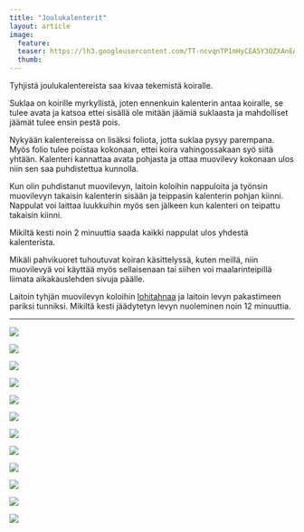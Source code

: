 ```yaml
---
title: "Joulukalenterit"
layout: article
image:
  feature:
  teaser: https://lh3.googleusercontent.com/TT-ncvqnTP1mHyCEA5Y3OZXAnEAzWUE--d-orMaYY3f0nKdUlYMleP1WkSypV0jA1QeoikQjMs8qLHVXEf5nT0jrqHeRlOVMkbrkY1QAD3LjOib86ItpQelwM9dxlxzHmS_UKVz7IqoLLKvLkL331_ia3ZhuiJ5mYD4YIW-8bOKT7lWKPyCoOuPyDsidVJLQfifJOuIk7c8tsAtM5_utVGdq-iWwK11khXq-c-ySBoV-QEOWE7kuqHKFt5aPNwKAjqa_Xh8JHH51dcY4AXj3hT6MMgQ55sUbZV5Xysc_9VqJ6jYlBSj0eemhxf2XOaENRxMJslABbRcPAgjXKAG_fqqPxT9FPFXDQSOC-wU566At7IZlXR9GgOh0pg2kk_C-0KWcketBqMHa4qIrupa8P16YTrfnXTvLPcyLSce85PAA5gnSZFA9erG-dTWDVDsoxzXBUfzvNWESwz8u_la890j4082FGwMq8JGD1lYv5XZ9DJw-VMu8DE78RvLBQrqu4W9iRIc765xF-fpS2lpXHJQyk-2csmeGkRSS8RMKpI2TDTYsxB1x1g6is3L0Mzj1JzkG=w245
  thumb:
---
```


Tyhjistä joulukalentereista saa kivaa tekemistä koiralle.

Suklaa on koirille myrkyllistä, joten ennenkuin kalenterin antaa koiralle, se tulee avata ja katsoa ettei sisällä ole mitään jäämiä suklaasta ja mahdolliset jäämät tulee ensin pestä pois.

Nykyään kalentereissa on lisäksi foliota, jotta suklaa pysyy parempana. Myös folio tulee poistaa kokonaan, ettei koira vahingossakaan syö siitä yhtään. Kalenteri kannattaa avata pohjasta ja ottaa muovilevy kokonaan ulos niin sen saa puhdistettua kunnolla.

Kun olin puhdistanut muovilevyn, laitoin koloihin nappuloita ja työnsin muovilevyn takaisin kalenterin sisään ja teippasin kalenterin pohjan kiinni. Nappulat voi laittaa luukkuihin myös sen jälkeen kun kalenteri on teipattu takaisin kiinni.

Mikiltä kesti noin 2 minuuttia saada kaikki nappulat ulos yhdestä kalenterista.

Mikäli pahvikuoret tuhoutuvat koiran käsittelyssä, kuten meillä, niin muovilevyä voi käyttää myös sellaisenaan tai siihen voi maalarinteipillä liimata aikakauslehden sivuja päälle.

Laitoin tyhjän muovilevyn koloihin [lohitahnaa](http://clk.tradedoubler.com/click?p(210840)a(2526211)g(19927404)url(http://www.zooplus.fi/shop/kissat/herkut/kissantahnat/muut_tahnat/405572)) ja laitoin levyn pakastimeen pariksi tunniksi. Mikiltä kesti jäädytetyn levyn nuoleminen noin 12 minuuttia.

---

[![](https://lh3.googleusercontent.com/_WklY_LezBQvDS3E0X_oNw8NNq0Z1Ozn6vLAL4sHQ9WBQZCT9u8AgQVQXEJcrMn5vPypcxOPTyb0oEpNOeURLUsy3HofS7j7mOvvCICUqaaDzHRWsVwV8SCKb2kz-nsvjLOWqPrW8V3UMLHSsZi-9VZzWXYXxqmIsSnHuJ4WTjea8NenNVFmzwD500l555jtlW9065Y82C4g5unP9UEUtCkE9agV5SML4SVwtHuYKmIwYNk98V48gntpgC__x7jFrmIT10UhVjaHgzASqR9zVAdVyqpmHT42gv2LAO_ThgDc0akKiaUfRenjMWgP78AHycZqwVHtDf1QTBn-kd9QoDzx3qPdQgDNwQpfW8W1KEdOuG2s0Z-t8pRtgLwWrCm6U7m8ZjlycIruz00sqxrf13Slqg8eqCmAp1E3Zf5KjvCDfjF3m6aN-CF7lthVtzBxsEMPXfP5_qNj3JIKXzGrNhKteeXA6bVI4Q0uyYvpCtvvFqxvHtIVp4my73wlv50qaUCrWnCTWKPnSl1gBDqKRKQKxDyXJIrNm_1PeBbP6E1VV8U73eF5p4kRJCnMaWC8k_k2=w800)](https://lh3.googleusercontent.com/_WklY_LezBQvDS3E0X_oNw8NNq0Z1Ozn6vLAL4sHQ9WBQZCT9u8AgQVQXEJcrMn5vPypcxOPTyb0oEpNOeURLUsy3HofS7j7mOvvCICUqaaDzHRWsVwV8SCKb2kz-nsvjLOWqPrW8V3UMLHSsZi-9VZzWXYXxqmIsSnHuJ4WTjea8NenNVFmzwD500l555jtlW9065Y82C4g5unP9UEUtCkE9agV5SML4SVwtHuYKmIwYNk98V48gntpgC__x7jFrmIT10UhVjaHgzASqR9zVAdVyqpmHT42gv2LAO_ThgDc0akKiaUfRenjMWgP78AHycZqwVHtDf1QTBn-kd9QoDzx3qPdQgDNwQpfW8W1KEdOuG2s0Z-t8pRtgLwWrCm6U7m8ZjlycIruz00sqxrf13Slqg8eqCmAp1E3Zf5KjvCDfjF3m6aN-CF7lthVtzBxsEMPXfP5_qNj3JIKXzGrNhKteeXA6bVI4Q0uyYvpCtvvFqxvHtIVp4my73wlv50qaUCrWnCTWKPnSl1gBDqKRKQKxDyXJIrNm_1PeBbP6E1VV8U73eF5p4kRJCnMaWC8k_k2=s0)

[![](https://lh3.googleusercontent.com/CqC30vbZr4UxUXQhxuZU_i19Gql9EPq8Hqt5MF4UsODPQCDTKnpPXZS1iPRmhxrUzaW04ufR3pkPmmnfKmEPAHAj0ecTzFBmdrOENQWL4uLD0wf_ROWh-z1uLeGYXGnRptCFPc72__B9JyA50TIo2jEd3Fl3gENIc0de4a5eLK7u4wUFeUKeaqFq7LWcwbNc6ljHMSj3OlH6MnOx6HgzohLOwelYn07jGxVL4OgYEWScHVjgmtskMJgZKYghFYyRq4HuOK7aaNxoWSfiKKLf7Qy-4mD_C6Qr2CTAyTnHSTrEgMFYhQtvfgk7hDmuaNmWjrbPt92BNwVsgwHEWkCVTPYiMeJw-lR_LCkUrPj0fgnaqKo9gIIc7dU89eQAaRx2gPh6F4_HT1uXmfxZBIaaLUQVJ-ceSkkwjnc1SbE7SHNvK-_ZnN_fJ48lD7x0c-SQ1-qlqHKff00d7TdwxKNaQ_C1Mzp5xWfMp6czc_trxl2HCuw95Fspasyujc24jLGBRbYgeHgWRkNUFskvzM1ihvZTZeoXeTGyP31qQiAxXxnEDwysgLcI82vGaCSGohGrcQ3f=w800)](https://lh3.googleusercontent.com/CqC30vbZr4UxUXQhxuZU_i19Gql9EPq8Hqt5MF4UsODPQCDTKnpPXZS1iPRmhxrUzaW04ufR3pkPmmnfKmEPAHAj0ecTzFBmdrOENQWL4uLD0wf_ROWh-z1uLeGYXGnRptCFPc72__B9JyA50TIo2jEd3Fl3gENIc0de4a5eLK7u4wUFeUKeaqFq7LWcwbNc6ljHMSj3OlH6MnOx6HgzohLOwelYn07jGxVL4OgYEWScHVjgmtskMJgZKYghFYyRq4HuOK7aaNxoWSfiKKLf7Qy-4mD_C6Qr2CTAyTnHSTrEgMFYhQtvfgk7hDmuaNmWjrbPt92BNwVsgwHEWkCVTPYiMeJw-lR_LCkUrPj0fgnaqKo9gIIc7dU89eQAaRx2gPh6F4_HT1uXmfxZBIaaLUQVJ-ceSkkwjnc1SbE7SHNvK-_ZnN_fJ48lD7x0c-SQ1-qlqHKff00d7TdwxKNaQ_C1Mzp5xWfMp6czc_trxl2HCuw95Fspasyujc24jLGBRbYgeHgWRkNUFskvzM1ihvZTZeoXeTGyP31qQiAxXxnEDwysgLcI82vGaCSGohGrcQ3f=s0)

[![](https://lh3.googleusercontent.com/tIshGCJoO4JHYETghZNzICUWkyiBgnnDhxpQ9fVYkR61sHh3hkx2mklRuCdmI5LygIGkNjzodNtEPC1k_-SjnlGAmLn0UU8V2iwsYbXC8iRqW83vWuatG00_ef2mxWBlDCdOjxWy8nG0tA2xpP1jKUL8VIfFmVMc308GG_1PDxwp8ghPuOSLjJYb_q8a4EaOxJvsN4CJ0p1dhLsRpB6YLy2D4-Ukqd4QT581UdddRgorRaZBW5xvr9ZDW3DlpbXvYvjT_UbobYQkicym9DjWhlhe2vMDveo_tCwuSUSmDISHwKykr-Cxnj5lAJMFnCmgAwlwx-EmqnVnkpy2YNZ8MgwaJiHol4YJPDvpFtIRHYbx4PktD2UIkd5lU3sXhxNIBUSuuPRu2dw7A5oIWmaTla5nLS8SSsu82ihYsdfw8-vuBgeUi_QXz6eOlgglVQlrkuP-AWuL3hAca6ScDHytAhqh37YeG8uEO28klv9tlNagCcJGPqhWInKvZbF39vw8yiA9WwHBEl_IXoWJvUeBgO6-PP-gjqLxRTJyrdPAQLSLy8zVI5tLFVmTQ5k9wAK9Y1qn=w800)](https://lh3.googleusercontent.com/tIshGCJoO4JHYETghZNzICUWkyiBgnnDhxpQ9fVYkR61sHh3hkx2mklRuCdmI5LygIGkNjzodNtEPC1k_-SjnlGAmLn0UU8V2iwsYbXC8iRqW83vWuatG00_ef2mxWBlDCdOjxWy8nG0tA2xpP1jKUL8VIfFmVMc308GG_1PDxwp8ghPuOSLjJYb_q8a4EaOxJvsN4CJ0p1dhLsRpB6YLy2D4-Ukqd4QT581UdddRgorRaZBW5xvr9ZDW3DlpbXvYvjT_UbobYQkicym9DjWhlhe2vMDveo_tCwuSUSmDISHwKykr-Cxnj5lAJMFnCmgAwlwx-EmqnVnkpy2YNZ8MgwaJiHol4YJPDvpFtIRHYbx4PktD2UIkd5lU3sXhxNIBUSuuPRu2dw7A5oIWmaTla5nLS8SSsu82ihYsdfw8-vuBgeUi_QXz6eOlgglVQlrkuP-AWuL3hAca6ScDHytAhqh37YeG8uEO28klv9tlNagCcJGPqhWInKvZbF39vw8yiA9WwHBEl_IXoWJvUeBgO6-PP-gjqLxRTJyrdPAQLSLy8zVI5tLFVmTQ5k9wAK9Y1qn=s0)

[![](https://lh3.googleusercontent.com/mYdTHybfa10IiKkNGT8TmWVWgUf4vAeSmYriYQv8TKlKrnxmmgd-5MvTy4bkqFhUc9I08orO2LF54yBxkp-NTCFhA8r0kvqQpxao326FAAXz5Xvcw9XknB95aqBFOS9_5AtleXHtu83E1ybuasjj4OQR0hWmylPZCBol-htxUIYm5ZPDHTXofLMLXZVjOKmUOt6O2Or85GvF5oazm2iYpThheB3uQgy5CBPhZ-vpFKXzfEQwpac1IwPFxuhHYeA4SEKYmU6E3AGzQZGPrv6IrdibloxvUOvk-8c9QbBhAXXaK5JvfO4ipcyqVamCwtkwo-AlHDjwofzE4PrSnMytbw7_27b8KwCpG04NFfjjOIzH_Zvr-gfOjCzFTjaaqLTDt5QYnOUHk2dss_HToPdGIZeDH_VhI2yUjuoQO5_nPIAk6NfvQggdoOJOQHx5wlolv6D5FrJMQvypw-CjYAHvZsBO2cBaNi_w_F4Ob0CnIGvBU3Oi5VQxvC43oPZiO8hgRqjwDUU0Fj7SoZinSSAcybOtC4LR8nKVybchmKfaJprvWLfGY6ytBv8WSZQQ4vWxhNCi=w800)](https://lh3.googleusercontent.com/mYdTHybfa10IiKkNGT8TmWVWgUf4vAeSmYriYQv8TKlKrnxmmgd-5MvTy4bkqFhUc9I08orO2LF54yBxkp-NTCFhA8r0kvqQpxao326FAAXz5Xvcw9XknB95aqBFOS9_5AtleXHtu83E1ybuasjj4OQR0hWmylPZCBol-htxUIYm5ZPDHTXofLMLXZVjOKmUOt6O2Or85GvF5oazm2iYpThheB3uQgy5CBPhZ-vpFKXzfEQwpac1IwPFxuhHYeA4SEKYmU6E3AGzQZGPrv6IrdibloxvUOvk-8c9QbBhAXXaK5JvfO4ipcyqVamCwtkwo-AlHDjwofzE4PrSnMytbw7_27b8KwCpG04NFfjjOIzH_Zvr-gfOjCzFTjaaqLTDt5QYnOUHk2dss_HToPdGIZeDH_VhI2yUjuoQO5_nPIAk6NfvQggdoOJOQHx5wlolv6D5FrJMQvypw-CjYAHvZsBO2cBaNi_w_F4Ob0CnIGvBU3Oi5VQxvC43oPZiO8hgRqjwDUU0Fj7SoZinSSAcybOtC4LR8nKVybchmKfaJprvWLfGY6ytBv8WSZQQ4vWxhNCi=s0)

[![](https://lh3.googleusercontent.com/zEfDTvTLKLmA0ebTN3LGNuW8QJLPhvkfaoGx9hcR1eNrMGh4PalRDT9pQhfvM5Zli5jC_aDu4W9HBZNdQDSpfIiCe72iXS25U5q8xuhdUtFRHlbVLXTf9b7OdrkaCiK4aevujv8xj4f0M6MAoGMwxfCxU_VG46TiF84htY3gfH-beoxOiL7dJkVie9CuQ87vfRGOlW98mi2KNgRcJFT24eG2pWXZaTzAnkTTx7qd8XXQUalC46REGO7b9A-s3x6bewpebzWpzuuXuRVtqM1MgWQygu3wFf2MDd0ALKy2g6mSe7P8_FcN-WG504YTMX-RYgbKdYKepWJ2CrSS8MbfEmnDLTu-5pQNdUtP1uaZS6iiDHtaSQ5KTPEZmJvFEStrtvnNqkGPrAV4lH-ZkE1pHw1lp62Gv2fl5yFkI2_KWZjE0DiM4kumFqcWriz2ST-R3Qf3XO-9Caqz6KAeUWIbBZSHKDUyyEn0oDDd0U6gAvAX9o07ThB_88SAUHc_XYOfFbsKKcEiqc3BB2pGWQCwqJbpv0D6TFuRjhk6vC8bA8oio__3TD7-ryRAGZcRqiTuoXPD=w800)](https://lh3.googleusercontent.com/zEfDTvTLKLmA0ebTN3LGNuW8QJLPhvkfaoGx9hcR1eNrMGh4PalRDT9pQhfvM5Zli5jC_aDu4W9HBZNdQDSpfIiCe72iXS25U5q8xuhdUtFRHlbVLXTf9b7OdrkaCiK4aevujv8xj4f0M6MAoGMwxfCxU_VG46TiF84htY3gfH-beoxOiL7dJkVie9CuQ87vfRGOlW98mi2KNgRcJFT24eG2pWXZaTzAnkTTx7qd8XXQUalC46REGO7b9A-s3x6bewpebzWpzuuXuRVtqM1MgWQygu3wFf2MDd0ALKy2g6mSe7P8_FcN-WG504YTMX-RYgbKdYKepWJ2CrSS8MbfEmnDLTu-5pQNdUtP1uaZS6iiDHtaSQ5KTPEZmJvFEStrtvnNqkGPrAV4lH-ZkE1pHw1lp62Gv2fl5yFkI2_KWZjE0DiM4kumFqcWriz2ST-R3Qf3XO-9Caqz6KAeUWIbBZSHKDUyyEn0oDDd0U6gAvAX9o07ThB_88SAUHc_XYOfFbsKKcEiqc3BB2pGWQCwqJbpv0D6TFuRjhk6vC8bA8oio__3TD7-ryRAGZcRqiTuoXPD=s0)

[![](https://lh3.googleusercontent.com/Xc-scsPZOYLveS6Rnz4aCtWz9jkqRWqTwDV3PAy1QdtpwjgB73bWUM73SPxZ2jM89MWqAbWk9wDV41pNhqnC7quHkQiNDthf_tlLDDkeICMULzq44FkpU7Iue64Dv652hFzFzKljWMC-q6thEILP3FtIGPWxrVTfXn133DSjKavYyI9yaBTkWRkOFF-seOcF-AJr492ynaVYm_1b9qUUqfc34O4La0TH5iMzLIA2KQ1eaKR51D_AT4CQzv8UVcwn2WKBYpW18Gem2vHIM-M3focNHW4taVwILWSUpm90QpX6CKkvFNBPx0wTbPmRWShxkoJMyVrDp4B0aYc19d4FqB9E0of03NDTx75k_bafbYbv22oMHez5Zes1GSnkvL4rwyDE8dxKXFvNEz4uOqolvyRzIMpn_6goZLqF25uuXMaeH4HAeRlkRASflzsfK6HSjZ8tspF3gVudgK52b107h2MzS_dMbG7Hl3TrkFy1p6Op07LIGN-OgvTCjJhhofo0xX5_0ZqQgShr0U-qEqfWUmPFWt-LcUz4w6g7MDfd6ZJnQ0Yje-C3oO4uIf-_05TXe2A9=w800)](https://lh3.googleusercontent.com/Xc-scsPZOYLveS6Rnz4aCtWz9jkqRWqTwDV3PAy1QdtpwjgB73bWUM73SPxZ2jM89MWqAbWk9wDV41pNhqnC7quHkQiNDthf_tlLDDkeICMULzq44FkpU7Iue64Dv652hFzFzKljWMC-q6thEILP3FtIGPWxrVTfXn133DSjKavYyI9yaBTkWRkOFF-seOcF-AJr492ynaVYm_1b9qUUqfc34O4La0TH5iMzLIA2KQ1eaKR51D_AT4CQzv8UVcwn2WKBYpW18Gem2vHIM-M3focNHW4taVwILWSUpm90QpX6CKkvFNBPx0wTbPmRWShxkoJMyVrDp4B0aYc19d4FqB9E0of03NDTx75k_bafbYbv22oMHez5Zes1GSnkvL4rwyDE8dxKXFvNEz4uOqolvyRzIMpn_6goZLqF25uuXMaeH4HAeRlkRASflzsfK6HSjZ8tspF3gVudgK52b107h2MzS_dMbG7Hl3TrkFy1p6Op07LIGN-OgvTCjJhhofo0xX5_0ZqQgShr0U-qEqfWUmPFWt-LcUz4w6g7MDfd6ZJnQ0Yje-C3oO4uIf-_05TXe2A9=s0)

[![](https://lh3.googleusercontent.com/LvqGado69OChPeJRIeZMpu60cCmApLK5CghYJAtzDH6sdhiPUet3PWSSOBgXCvi7OikLOlOfbVbKS9QxxeyAae4PsG3C3Zkqsaq4IYlaz7xN4OSJ5-sBU9wPEvJ7W8RUlExvQ5wNUnepPrRg4L9PHSnIHscoQNz8RSRTtKmtSiT2oTnsGEO4gzvposJy4C9EWOyOaw5Q8VkhtKFE3uVz0coJ4qeIUcxwxMIlZiKUFXdrQhKCf8Nb8r7_9_15vJRix-TD2z2sxXYw6sBKFXpAfqBHuMEL18zRujRYMQpyJTfCSZMfNBDOR0zf-abB5Tw_nuoscj0XEuw5tdhBUr3N1hTbrybZHFdyBfODeKFRHpuR0GXduYiB-bpxJDe8wecGtuUUltaVchPhpk6ibUk0zdkYtZQgJplrWswT7QpPZ_vfCuc_GqaD6SIEECasmP2_GFRvTgBqy9qc0IAMbk3mM47-Z-_tgfe9KklOEFvkTnEi5cp4gCgpYxVa7FQrewxH_7FBkkC1qzwHL_vNtqgrEPe9w-dWg7TYMee6bo7svR6B46eafATcBJ2185XmEspKHWRd=w800)](https://lh3.googleusercontent.com/LvqGado69OChPeJRIeZMpu60cCmApLK5CghYJAtzDH6sdhiPUet3PWSSOBgXCvi7OikLOlOfbVbKS9QxxeyAae4PsG3C3Zkqsaq4IYlaz7xN4OSJ5-sBU9wPEvJ7W8RUlExvQ5wNUnepPrRg4L9PHSnIHscoQNz8RSRTtKmtSiT2oTnsGEO4gzvposJy4C9EWOyOaw5Q8VkhtKFE3uVz0coJ4qeIUcxwxMIlZiKUFXdrQhKCf8Nb8r7_9_15vJRix-TD2z2sxXYw6sBKFXpAfqBHuMEL18zRujRYMQpyJTfCSZMfNBDOR0zf-abB5Tw_nuoscj0XEuw5tdhBUr3N1hTbrybZHFdyBfODeKFRHpuR0GXduYiB-bpxJDe8wecGtuUUltaVchPhpk6ibUk0zdkYtZQgJplrWswT7QpPZ_vfCuc_GqaD6SIEECasmP2_GFRvTgBqy9qc0IAMbk3mM47-Z-_tgfe9KklOEFvkTnEi5cp4gCgpYxVa7FQrewxH_7FBkkC1qzwHL_vNtqgrEPe9w-dWg7TYMee6bo7svR6B46eafATcBJ2185XmEspKHWRd=s0)

[![](https://lh3.googleusercontent.com/ZplO2O2slCoWRFZEKyUe9_vqhlaMVRCcIvMWy30sHjnBts4XPYQtZnouMjMvEXpR1bWslLi066a9aQbEUu4Lw7yxZIDXLSHcCFFBHUV-3IFdluYbxwlOellJdCAKQD9NpQCyUbE_wC1DYmrptusBaoUHFZlA0EKQyZCV0vedx47JTYt3BdYjn4VyG1bCvsklHJtAYX5UQ4gU-WpLFrejsHB4en_RtSaAn5Ailtj2KqJxIb-t47URgIu3729dNQnHSyvBmKaM0L5HSO1f0k5jP-LNtMBlu_dIIc8E1FYGareQ17vyu8qaGmNm2o0zdEVKFxA7X21Vk8NGHNyOcnYe0PkDvIXf02skCGfHQWLcH12wfRor1HhDNFuWXlfYvkSEWycglMPEruYXAHr7kkwyQ-w-iFDIj-g3MKd3LAP0DVtcpis0ii9iXnn0Bk6pA0oNRKHyAN-VojmF-qStQshZKyJY0LbxP_1Dwc8s1RGG3SJnj98zqD-QC-y1soeP8s-pPZDz413Jb2o8kwwXwIf6541Y3HWGG-v1Lhqbs3A-xSQHgoSe9CPkvbb7dOCKINmVuxE_=w800)](https://lh3.googleusercontent.com/ZplO2O2slCoWRFZEKyUe9_vqhlaMVRCcIvMWy30sHjnBts4XPYQtZnouMjMvEXpR1bWslLi066a9aQbEUu4Lw7yxZIDXLSHcCFFBHUV-3IFdluYbxwlOellJdCAKQD9NpQCyUbE_wC1DYmrptusBaoUHFZlA0EKQyZCV0vedx47JTYt3BdYjn4VyG1bCvsklHJtAYX5UQ4gU-WpLFrejsHB4en_RtSaAn5Ailtj2KqJxIb-t47URgIu3729dNQnHSyvBmKaM0L5HSO1f0k5jP-LNtMBlu_dIIc8E1FYGareQ17vyu8qaGmNm2o0zdEVKFxA7X21Vk8NGHNyOcnYe0PkDvIXf02skCGfHQWLcH12wfRor1HhDNFuWXlfYvkSEWycglMPEruYXAHr7kkwyQ-w-iFDIj-g3MKd3LAP0DVtcpis0ii9iXnn0Bk6pA0oNRKHyAN-VojmF-qStQshZKyJY0LbxP_1Dwc8s1RGG3SJnj98zqD-QC-y1soeP8s-pPZDz413Jb2o8kwwXwIf6541Y3HWGG-v1Lhqbs3A-xSQHgoSe9CPkvbb7dOCKINmVuxE_=s0)

[![](https://lh3.googleusercontent.com/Yj5V6or6L9CvWRvxwa74PyO9_-4myCxQOB7oHAqdEIyPgrxm0aSLZ4PE59sRYGVQRTZTl7rQ6BByq9WTaNiLFF8ztkxO-JhvjgYuIiUxenk00Hmx-MKg79d5rTYWCKYndt86JcpzKS98QogS78DQa5zjHf4Px2xI_SU6SsU0Xg1dJ4tKduE0MCH0kyoMgQXGwhFUP3PRf8UBk3yrPFyXRYXtgNGj-FmEC37KTcTg2sNVAjC5F_QuybXLdDtY4p5kJdHJiLz42Dd8h9GaecBnkqenMs6X4q-DK_rI1QlsySARB3J8VXHb3vDrBqQ01rqtCnoK9YF-LY5NtOI83N5bU8SofuKJP2aExN69MeoNwXPPRvKAhDA9PBVi2gWvgA-Ym_lsY_fIdIudjm4gmwRNdrPLTgbzRkdd3PFVhHV6xr2u1GfkYywu8FYaysvkaXb81MED17-12Q3TKyM8OVLykWWkviRuohoVVmJpRXZfotQybrHT-6WjW9oV33lMes_K1dLqGwrd3CrJc4I7nhgU0FT2xKil0KFFwvx5yE_7wfGWaE7Q-E-ajaFFy_8VSJh4y7mW=w800)](https://lh3.googleusercontent.com/Yj5V6or6L9CvWRvxwa74PyO9_-4myCxQOB7oHAqdEIyPgrxm0aSLZ4PE59sRYGVQRTZTl7rQ6BByq9WTaNiLFF8ztkxO-JhvjgYuIiUxenk00Hmx-MKg79d5rTYWCKYndt86JcpzKS98QogS78DQa5zjHf4Px2xI_SU6SsU0Xg1dJ4tKduE0MCH0kyoMgQXGwhFUP3PRf8UBk3yrPFyXRYXtgNGj-FmEC37KTcTg2sNVAjC5F_QuybXLdDtY4p5kJdHJiLz42Dd8h9GaecBnkqenMs6X4q-DK_rI1QlsySARB3J8VXHb3vDrBqQ01rqtCnoK9YF-LY5NtOI83N5bU8SofuKJP2aExN69MeoNwXPPRvKAhDA9PBVi2gWvgA-Ym_lsY_fIdIudjm4gmwRNdrPLTgbzRkdd3PFVhHV6xr2u1GfkYywu8FYaysvkaXb81MED17-12Q3TKyM8OVLykWWkviRuohoVVmJpRXZfotQybrHT-6WjW9oV33lMes_K1dLqGwrd3CrJc4I7nhgU0FT2xKil0KFFwvx5yE_7wfGWaE7Q-E-ajaFFy_8VSJh4y7mW=s0)

[![](https://lh3.googleusercontent.com/HZJB1KPgAItslCviFlyEnwqNzJDWVWYm0kte4gxvL1SgG1ESSVbIsKTliLSIIs6Dx4-GC-AEtZRhR6kgHHxaf9mBEb-ntSq038rwXxpP2gBfOq9DxNbiNv8BKXv9rqDS4y_z7Uvia5GAjaoDbedGmBCB8SjxSIRJD-3lgyikdjDzFmRW1VfiOzFPrbnNjoeI0K02gJ8i41pzD9rxvKOxHKcFL6yQkvrt9hPJRz19TiWF7ordliqxnZZc-71McMF5VRV32frAESqwCGEW65X_urNiQU3M4qdbIkiABq6ZwmTVzuSOp5IA8rKwcZADBnYLNWkDxBAKqSfJEJGKuHMPM1O_PuCI3dCIBDb6aGVuwkR6lFBl8NoElbogGvz7XWZ80uJoDbaCQzNmEQU-tqynG2CN3UcDGd5CZqr3ME0vRRvsccVLE0bD4dmHTe54xPK12-3q835ipSzg5xpfZ2fWnFVv0fAYRM_pU4BG1tnDaeB0hCA5I57e9BM7W25aojNXUPefheYvgXA_IzHvxInYk9PiNiiEE-rpGPkxjUfQjHLon5iBXFmK5J-aEfelPS8167fh=w800)](https://lh3.googleusercontent.com/HZJB1KPgAItslCviFlyEnwqNzJDWVWYm0kte4gxvL1SgG1ESSVbIsKTliLSIIs6Dx4-GC-AEtZRhR6kgHHxaf9mBEb-ntSq038rwXxpP2gBfOq9DxNbiNv8BKXv9rqDS4y_z7Uvia5GAjaoDbedGmBCB8SjxSIRJD-3lgyikdjDzFmRW1VfiOzFPrbnNjoeI0K02gJ8i41pzD9rxvKOxHKcFL6yQkvrt9hPJRz19TiWF7ordliqxnZZc-71McMF5VRV32frAESqwCGEW65X_urNiQU3M4qdbIkiABq6ZwmTVzuSOp5IA8rKwcZADBnYLNWkDxBAKqSfJEJGKuHMPM1O_PuCI3dCIBDb6aGVuwkR6lFBl8NoElbogGvz7XWZ80uJoDbaCQzNmEQU-tqynG2CN3UcDGd5CZqr3ME0vRRvsccVLE0bD4dmHTe54xPK12-3q835ipSzg5xpfZ2fWnFVv0fAYRM_pU4BG1tnDaeB0hCA5I57e9BM7W25aojNXUPefheYvgXA_IzHvxInYk9PiNiiEE-rpGPkxjUfQjHLon5iBXFmK5J-aEfelPS8167fh=s0)

[![](https://lh3.googleusercontent.com/KFEwXWbR2PQLa6x4BoGSA-yLdlnMRlMtsXMwp-iuNGBWVqaNtbrRe3iktTQip4U3HC0u0fhyLmejfx3Q173MpS49v04P20DI9gTg-M-vukqMV1K1ElaqZVqNOA41VZ1se7VkXei9j0N4RWNxaU8JTvhNcxFtuV7L0g2ddgsBUnlvXiVhQBgzapXFlMLos-ZwpwjgqyDGQx8nzLOI25FdOULVkYfVYGxcXepWWkTkOPz1MbcyPFSBuwOlbpygT1eCZHidbe33H9JZ4SArX9EwHKet6j5YUUBt5YO7QJCRfnjsPJIbbXQffN5etsHCx2Ulw_INXPzdXqx4raTAj1Ju-b2cZs3s1K_MvYDxjD8LpDMzfGsnDBPwihI2X7CEbClTS6GK7Zg3Pxc-seBarItf7xWkd7NKHe6WSNDI5WIpYibPyzzSTrRte1zRDkgN_QblVZ5MI1SekAK4jtoemsVkDy9XkrQtzTwkoFWX2QeDkN98PKxmziAdGBYBjO4Zk4kY02P8DmGcixCakEyTT-lq5sYfnQGpkfrqpqARhhvTXcQBkgrrQc0rH-niajiIO0YjfZ_S=w800)](https://lh3.googleusercontent.com/KFEwXWbR2PQLa6x4BoGSA-yLdlnMRlMtsXMwp-iuNGBWVqaNtbrRe3iktTQip4U3HC0u0fhyLmejfx3Q173MpS49v04P20DI9gTg-M-vukqMV1K1ElaqZVqNOA41VZ1se7VkXei9j0N4RWNxaU8JTvhNcxFtuV7L0g2ddgsBUnlvXiVhQBgzapXFlMLos-ZwpwjgqyDGQx8nzLOI25FdOULVkYfVYGxcXepWWkTkOPz1MbcyPFSBuwOlbpygT1eCZHidbe33H9JZ4SArX9EwHKet6j5YUUBt5YO7QJCRfnjsPJIbbXQffN5etsHCx2Ulw_INXPzdXqx4raTAj1Ju-b2cZs3s1K_MvYDxjD8LpDMzfGsnDBPwihI2X7CEbClTS6GK7Zg3Pxc-seBarItf7xWkd7NKHe6WSNDI5WIpYibPyzzSTrRte1zRDkgN_QblVZ5MI1SekAK4jtoemsVkDy9XkrQtzTwkoFWX2QeDkN98PKxmziAdGBYBjO4Zk4kY02P8DmGcixCakEyTT-lq5sYfnQGpkfrqpqARhhvTXcQBkgrrQc0rH-niajiIO0YjfZ_S=s0)

[![](https://lh3.googleusercontent.com/aZvxexURpv3yWXB2yEvFc9RqrQN0ezvrWSMRmh_KA-lK61axWOa2uS1Mt-fC6QFZEy8OZtHWQIbXV74e_qvEDzY20yoB5J-Kd37zDTMCcYSZXNJqF01zEvKjfLJVMdcrBwj-uMX2C4kHcaFrbJ2eXxO-VZDygsmsz-YwJHpfDU5VLS0MQPnB97YYZ88V8UB94_M-6sN0Y7wQt9UYEWp7OCorOhOvW1SkNENfkjwpdPS6eOyvvej0L1dq3LnZ0OFKaz4DdfCJIvarHFCoRv0tnhrwJFdEAT3q-EJeQi2JgTr0SSk4HXJLOiVIl8eAnHaWE3a03hds27KFj5l_4nK3Ao8wg-3fxxcYXSlh9c759oHwV-EgBPjB3Z-116173_Aep6ia6jtwwEUuZNaRafi2J819ZurAfTojs5LetpXx5gXSWiYJA_TvIlICgc3mHn8jZVAJJ_M-xHWz2WptRJbbENJWwoeFcqqVU3YCrwm3ntfgXLZJKzJfYWndMp8x024a6BCK2k2FsQ3Rto0g2Ug83T4868E-aVt2Zthm7PdFP1_fr3oWW73RS_HstY4YtYIGU5ra=w800)](https://lh3.googleusercontent.com/aZvxexURpv3yWXB2yEvFc9RqrQN0ezvrWSMRmh_KA-lK61axWOa2uS1Mt-fC6QFZEy8OZtHWQIbXV74e_qvEDzY20yoB5J-Kd37zDTMCcYSZXNJqF01zEvKjfLJVMdcrBwj-uMX2C4kHcaFrbJ2eXxO-VZDygsmsz-YwJHpfDU5VLS0MQPnB97YYZ88V8UB94_M-6sN0Y7wQt9UYEWp7OCorOhOvW1SkNENfkjwpdPS6eOyvvej0L1dq3LnZ0OFKaz4DdfCJIvarHFCoRv0tnhrwJFdEAT3q-EJeQi2JgTr0SSk4HXJLOiVIl8eAnHaWE3a03hds27KFj5l_4nK3Ao8wg-3fxxcYXSlh9c759oHwV-EgBPjB3Z-116173_Aep6ia6jtwwEUuZNaRafi2J819ZurAfTojs5LetpXx5gXSWiYJA_TvIlICgc3mHn8jZVAJJ_M-xHWz2WptRJbbENJWwoeFcqqVU3YCrwm3ntfgXLZJKzJfYWndMp8x024a6BCK2k2FsQ3Rto0g2Ug83T4868E-aVt2Zthm7PdFP1_fr3oWW73RS_HstY4YtYIGU5ra=s0)
